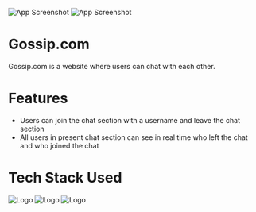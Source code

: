 
![App Screenshot](https://i.postimg.cc/y83cBQQk/Screenshot-2022-08-26-121313.png)
![App Screenshot](https://i.postimg.cc/ydxV45jG/Screenshot-2022-08-26-121430.png)




# Gossip.com
Gossip.com is a website where users can chat with each other.

# Features
- Users can join the chat section with a username and leave the chat section
- All users in present chat section can see in real time who left the chat and who joined the chat

# Tech Stack Used
![Logo](https://p.kindpng.com/picc/s/254-2547396_javascript-html-css-logo-hd-png-download.png)
![Logo](https://miro.medium.com/max/812/1*9hwcv7fEVKEw5LyWFok-lA.jpeg)
![Logo](https://cdn.pixabay.com/photo/2015/04/23/17/41/node-js-736399_1280.png)



